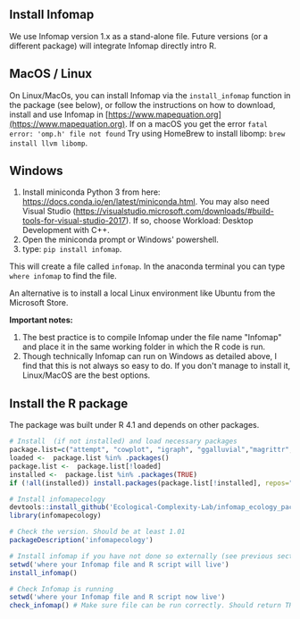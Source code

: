 ## Install Infomap
We use Infomap version 1.x as a stand-alone file. Future versions (or a different
package) will integrate Infomap directly intro R.

## MacOS / Linux
On Linux/MacOs, you can install Infomap via the `install_infomap` function in the package (see below), or follow the instructions on how to download, install and use Infomap in [https://www.mapequation.org](https://www.mapequation.org). If on a macOS you get the error `fatal error: 'omp.h' file not found` Try using HomeBrew to install libomp: `brew install llvm libomp`.

## Windows
1. Install  miniconda Python 3 from here: https://docs.conda.io/en/latest/miniconda.html. You may also need Visual Studio (https://visualstudio.microsoft.com/downloads/#build-tools-for-visual-studio-2017). If so, choose Workload: Desktop Development with C++.
2. Open the miniconda prompt or Windows' powershell.
3. type: `pip install infomap`.

This will create a file called `infomap`. In the anaconda terminal you can type `where infomap` to find the file. 

An alternative is to install a local Linux environment like Ubuntu from the Microsoft Store.

**Important notes:**
1. The best practice is to compile Infomap under the file name "Infomap" and place it in the
same working folder in which the R code is run.
2. Though technically Infomap can run on Windows as detailed above, I find that this is not always so easy to do. If you don't manage to install it, Linux/MacOS are the best options.

## Install the R package
The package was built under R 4.1 and depends on other packages.

```R
# Install  (if not installed) and load necessary packages
package.list=c("attempt", "cowplot", "igraph", "ggalluvial","magrittr","metafolio","tidyverse","vegan", "devtools")
loaded <-  package.list %in% .packages()
package.list <-  package.list[!loaded]
installed <-  package.list %in% .packages(TRUE)
if (!all(installed)) install.packages(package.list[!installed], repos="http://cran.rstudio.com/")

# Install infomapecology 
devtools::install_github('Ecological-Complexity-Lab/infomap_ecology_package', force=T)
library(infomapecology)

# Check the version. Should be at least 1.01
packageDescription('infomapecology')

# Install infomap if you have not done so externally (see previous section in this readme)
setwd('where your Infomap file and R script will live')
install_infomap()

# Check Infomap is running
setwd('where your Infomap file and R script now live')
check_infomap() # Make sure file can be run correctly. Should return TRUE
```
